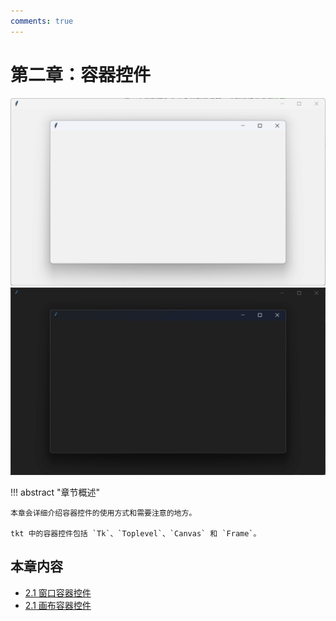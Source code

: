 ```yaml
---
comments: true
---
```


# 第二章：容器控件

![preview-light](images/1-1.light.png#only-light)
![preview-dark](images/1-1.dark.png#only-dark)

!!! abstract "章节概述"

    本章会详细介绍容器控件的使用方式和需要注意的地方。

    tkt 中的容器控件包括 `Tk`、`Toplevel`、`Canvas` 和 `Frame`。

## 本章内容

* [2.1 窗口容器控件](1.md)
* [2.1 画布容器控件](2.md)

